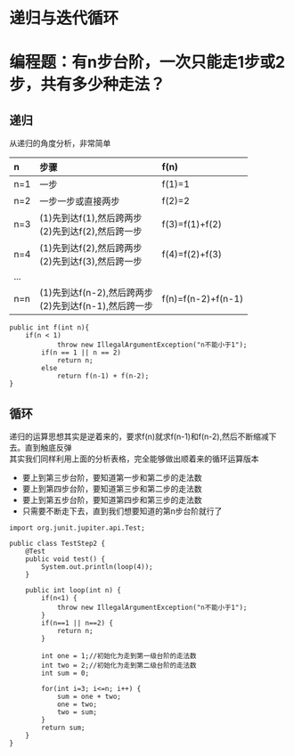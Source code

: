 # 递归与迭代循环

# 编程题：有n步台阶，一次只能走1步或2步，共有多少种走法？

## 递归
从递归的角度分析，非常简单<br>

|n|步骤|f(n)|
|:---|:---|:---|
|n=1|      一步   |                f(1)=1|
|n=2|   一步一步或直接两步 |        f(2)=2|
|n=3|   (1)先到达f(1),然后跨两步<br>(2)先到达f(2),然后跨一步 |  f(3)=f(1)+f(2)
|n=4|   (1)先到达f(2),然后跨两步<br> (2)先到达f(3),然后跨一步 |  f(4)=f(2)+f(3)   
|...|
|n=n|   (1)先到达f(n-2),然后跨两步<br> (2)先到达f(n-1),然后跨一步 | f(n)=f(n-2)+f(n-1)

```
public int f(int n){
    if(n < 1)
			throw new IllegalArgumentException("n不能小于1");
		if(n == 1 || n == 2)
			return n;
		else
			return f(n-1) + f(n-2);
}
```

## 循环
递归的运算思想其实是逆着来的，要求f(n)就求f(n-1)和f(n-2),然后不断缩减下去。直到触底反弹<br>
其实我们同样利用上面的分析表格，完全能够做出顺着来的循环运算版本<br>
* 要上到第三步台阶，要知道第一步和第二步的走法数
* 要上到第四步台阶，要知道第三步和第二步的走法数
* 要上到第五步台阶，要知道第四步和第三步的走法数
* 只需要不断走下去，直到我们想要知道的第n步台阶就行了

```
import org.junit.jupiter.api.Test;

public class TestStep2 {
	@Test
	public void test() {
		System.out.println(loop(4));
	}
	
	public int loop(int n) {
		if(n<1) {
			throw new IllegalArgumentException("n不能小于1");
		}
		if(n==1 || n==2) {
			return n;
		}
		
		int one = 1;//初始化为走到第一级台阶的走法数
		int two = 2;//初始化为走到第二级台阶的走法数
		int sum = 0;
		
		for(int i=3; i<=n; i++) {
			sum = one + two;
			one = two;
			two = sum;
		}
		return sum;
	}
}

```
